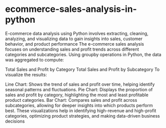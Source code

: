 # ecommerce-sales-analysis-in-python
E-commerce data analysis using Python involves extracting, cleaning, analyzing, and visualizing data to gain insights into sales, customer behavior, and product performance
The e-commerce sales analysis focuses on understanding sales and profit trends across different categories and subcategories. Using groupby operations in Python, the data was aggregated to compute:

Total Sales and Profit by Category
Total Sales and Profit by Subcategory
To visualize the results:

Line Chart: Shows the trend of sales and profit over time, helping identify seasonal patterns and fluctuations.
Pie Chart: Displays the proportion of sales and profit by category, highlighting the most and least profitable product categories.
Bar Chart: Compares sales and profit across subcategories, allowing for deeper insights into which products perform best.
These visualizations help in identifying high-revenue and high-profit categories, optimizing product strategies, and making data-driven business decisions
